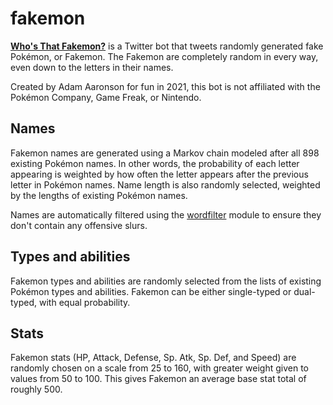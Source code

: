 # fakemon

**[Who's That Fakemon?](https://twitter.com/whosthatfakemon)** is a Twitter bot that tweets randomly generated fake Pokémon, or Fakemon. The Fakemon are completely random in every way, even down to the letters in their names.

Created by Adam Aaronson for fun in 2021, this bot is not affiliated with the Pokémon Company, Game Freak, or Nintendo.

## Names

Fakemon names are generated using a Markov chain modeled after all 898 existing Pokémon names. In other words, the probability of each letter appearing is weighted by how often the letter appears after the previous letter in Pokémon names. Name length is also randomly selected, weighted by the lengths of existing Pokémon names.

Names are automatically filtered using the [wordfilter](https://github.com/dariusk/wordfilter) module to ensure they don't contain any offensive slurs.

## Types and abilities

Fakemon types and abilities are randomly selected from the lists of existing Pokémon types and abilities. Fakemon can be either single-typed or dual-typed, with equal probability.

## Stats

Fakemon stats (HP, Attack, Defense, Sp. Atk, Sp. Def, and Speed) are randomly chosen on a scale from 25 to 160, with greater weight given to values from 50 to 100. This gives Fakemon an average base stat total of roughly 500.